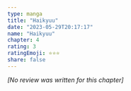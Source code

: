 ```yaml
---
type: manga
title: "Haikyuu"
date: "2023-05-29T20:17:17"
name: "Haikyuu"
chapter: 4
rating: 3
ratingEmoji: ⭐️⭐️⭐️
share: false
---
```


*[No review was written for this chapter]*
